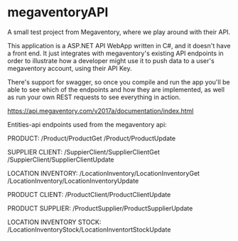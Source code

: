 # megaventoryAPI
A small test project from Megaventory, where we play around with their API.

This application is a ASP.NET API WebApp written in C#, and it doesn't have a front end. It just integrates with megaventory's existing API endpoints in order to illustrate how a developer might use it to push data to a user's megaventory account, using their API Key.

There's support for swagger, so once you compile and run the app you'll be able to see which of the endpoints and how they are implemented, as well as run your own REST requests to see everything in action.

https://api.megaventory.com/v2017a/documentation/index.html

Entities-api endpoints used from the megaventory api:

PRODUCT:
/Product/ProductGet
/Product/ProductUpdate

SUPPLIER CLIENT:
/SuppierClient/SupplierClientGet
/SuppierClient/SupplierClientUpdate
        
LOCATION INVENTORY:
/LocationInventory/LocationInventoryGet
/LocationInventory/LocationInventoryUpdate

PRODUCT CLIENT:
/ProductClient/ProductClientUpdate

PRODUCT SUPPLIER:
/ProductSupplier/ProductSupplierUpdate

LOCATION INVENTORY STOCK:
/LocationInventoryStock/LocationInventortStockUpdate


